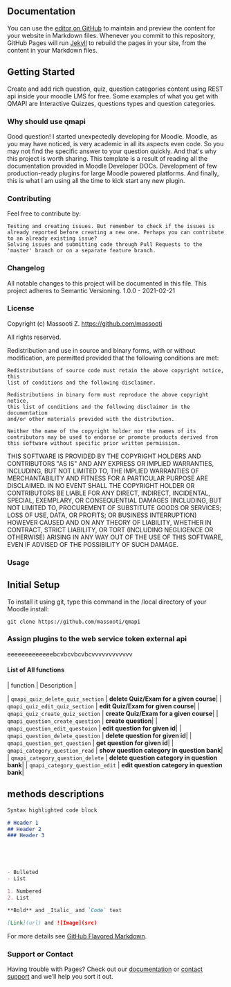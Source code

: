 ## Documentation
You can use the [editor on GitHub](https://github.com/massooti/qmapi/edit/gh-pages/docs/index.md) to maintain and preview the content for your website in Markdown files.
Whenever you commit to this repository, GitHub Pages will run [Jekyll](https://jekyllrb.com/) to rebuild the pages in your site, from the content in your Markdown files.

## Getting Started
Create and add rich question, quiz, question categories content using REST api inside your moodle LMS for free. Some examples of what you get with QMAPI are Interactive Quizzes, questions types and question categories.
### Why should use qmapi
Good question! I started unexpectedly developing for Moodle. Moodle, as you may have noticed, is very academic in all its aspects even code. So you may not find the specific answer to your question quickly. And that's why this project is worth sharing. This template is a result of reading all the documentation provided in Moodle Developer DOCs. Development of few production-ready plugins for large Moodle powered platforms. And finally, this is what I am using all the time to kick start any new plugin.

### Contributing
Feel free to contribute by:

    
    Testing and creating issues. But remember to check if the issues is already reported before creating a new one. Perhaps you can contribute to an already existing issue?
    Solving issues and submitting code through Pull Requests to the 'master' branch or on a separate feature branch.
    
### Changelog
All notable changes to this project will be documented in this file.
This project adheres to Semantic Versioning.
1.0.0 - 2021-02-21

### License
Copyright (c) Massooti Z. https://github.com/massooti

All rights reserved.

Redistribution and use in source and binary forms, with or without
modification, are permitted provided that the following conditions are met:

    Redistributions of source code must retain the above copyright notice, this
    list of conditions and the following disclaimer.

    Redistributions in binary form must reproduce the above copyright notice,
    this list of conditions and the following disclaimer in the documentation
    and/or other materials provided with the distribution.

    Neither the name of the copyright holder nor the names of its
    contributors may be used to endorse or promote products derived from
    this software without specific prior written permission.

THIS SOFTWARE IS PROVIDED BY THE COPYRIGHT HOLDERS AND CONTRIBUTORS "AS IS"
AND ANY EXPRESS OR IMPLIED WARRANTIES, INCLUDING, BUT NOT LIMITED TO, THE
IMPLIED WARRANTIES OF MERCHANTABILITY AND FITNESS FOR A PARTICULAR PURPOSE ARE
DISCLAIMED. IN NO EVENT SHALL THE COPYRIGHT HOLDER OR CONTRIBUTORS BE LIABLE
FOR ANY DIRECT, INDIRECT, INCIDENTAL, SPECIAL, EXEMPLARY, OR CONSEQUENTIAL
DAMAGES (INCLUDING, BUT NOT LIMITED TO, PROCUREMENT OF SUBSTITUTE GOODS OR
SERVICES; LOSS OF USE, DATA, OR PROFITS; OR BUSINESS INTERRUPTION) HOWEVER
CAUSED AND ON ANY THEORY OF LIABILITY, WHETHER IN CONTRACT, STRICT LIABILITY,
OR TORT (INCLUDING NEGLIGENCE OR OTHERWISE) ARISING IN ANY WAY OUT OF THE USE
OF THIS SOFTWARE, EVEN IF ADVISED OF THE POSSIBILITY OF SUCH DAMAGE.

### Usage 
## Initial Setup
To install it using git, type this command in the /local directory of your Moodle install:
```
git clone https://github.com/massooti/qmapi
```
### Assign plugins to the web service token external api
eeeeeeeeeeeeebcvbcvbcvbcvvvvvvvvvvvv

#### List of All functions 
| function | Description |

| `qmapi_quiz_delete_quiz_section` | **delete Quiz/Exam for a given course**|
| `qmapi_quiz_edit_quiz_section`   | **edit Quiz/Exam for given course**|
| `qmapi_quiz_create_quiz_section` | **create Quiz/Exam for a given course**|
| `qmapi_question_create_question` | **create question**|
| `qmapi_question_edit_questoion`  | **edit question for given id**|
| `qmapi_question_delete_question` | **delete question for given id**|
| `qmapi_question_get_question`    | **get question for given id**|
| `qmapi_category_question_read`   | **show question category in question bank**|
| `qmapi_category_question_delete` | **delete question category in question bank**|
| `qmapi_category_question_edit`   | **edit question category in question bank**|




## methods descriptions


```markdown
Syntax highlighted code block

# Header 1
## Header 2
### Header 3





- Bulleted
- List

1. Numbered
2. List

**Bold** and _Italic_ and `Code` text

[Link](url) and ![Image](src)
```

For more details see [GitHub Flavored Markdown](https://guides.github.com/features/mastering-markdown/).

### Support or Contact

Having trouble with Pages? Check out our [documentation](https://docs.github.com/categories/github-pages-basics/) or [contact support](https://support.github.com/contact) and we’ll help you sort it out.
